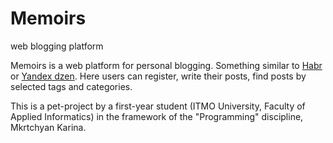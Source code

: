 # Memoirs
web blogging platform

Memoirs is a web platform for personal blogging. Something similar to [Habr](https://habr.com/ru/articles/) or [Yandex dzen](https://dzen.ru/). Here users can register, write their posts, find posts by selected tags and categories.

This is a pet-project by a first-year student (ITMO University, Faculty of Applied Informatics) in the framework of the "Programming" discipline, Mkrtchyan Karina.
